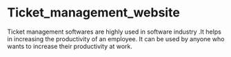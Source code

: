 # Ticket_management_website
Ticket management softwares are highly used in software industry .It helps in increasing the productivity of an employee. It can be used by anyone who wants to increase their productivity at work.
